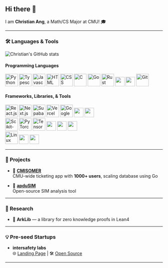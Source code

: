 ## Hi there 👋

I am **Christian Ang**, a Math/CS Major at CMU! 🎓  

---

### 🛠️ Languages & Tools
![Christian's GitHub stats](https://github-readme-stats.vercel.app/api?username=porkboi)

#### Programming Languages
<p>
  <img src="https://skillicons.dev/icons?i=python" alt="Python" height="40"/>
  <img src="https://skillicons.dev/icons?i=typescript" alt="Typescript" height="40"/>
  <img src="https://skillicons.dev/icons?i=javascript" alt="Javascript" height="40"/>
  <img src="https://skillicons.dev/icons?i=html" alt="HTML" height="40"/>
  <img src="https://skillicons.dev/icons?i=css" alt="CSS" height="40"/>
  <img src="https://skillicons.dev/icons?i=c" alt="C" height="40"/>
  <img src="https://skillicons.dev/icons?i=go" alt="Go" height="40"/>
  <img src="https://skillicons.dev/icons?i=rust" alt="Rust" height="40"/>
  <img src="https://img.shields.io/badge/SML-red?style=for-the-badge&logo=databricks&logoColor=white" height="30"/>
  <img src="https://img.shields.io/badge/Lean-4B8BBE?style=for-the-badge&logo=leanpub&logoColor=white" height="30"/>
  <img src="https://skillicons.dev/icons?i=git" alt="Git" height="40"/>
</p>

#### Frameworks, Libraries, & Tools
<p>
  <img src="https://skillicons.dev/icons?i=react" alt="React.js" height="40"/>
  <img src="https://skillicons.dev/icons?i=nextjs" alt="Next.js" height="40"/>
  <img src="https://skillicons.dev/icons?i=supabase" alt="Supabase" height="40"/>
  <img src="https://skillicons.dev/icons?i=vercel" alt="Vercel" height="40"/>
  <img src="https://skillicons.dev/icons?i=gcp" alt="Google Cloud Platform" height="40"/>
  <img src="https://img.shields.io/badge/Axios-671ddf?style=for-the-badge&logo=axios&logoColor=white" height="30"/>
  <img src="https://img.shields.io/badge/FastAPI-009688?style=for-the-badge&logo=fastapi&logoColor=white" height="30"/>

  <br/>

  <img src="https://skillicons.dev/icons?i=sklearn" alt="Scikit-Learn" height="40"/>
  <img src="https://skillicons.dev/icons?i=pytorch" alt="PyTorch" height="40"/>
  <img src="https://skillicons.dev/icons?i=tensorflow" alt="TensorFlow" height="40"/>
  <img src="https://img.shields.io/badge/MiniLM-4285F4?style=for-the-badge&logo=google&logoColor=white" height="30"/>
  <img src="https://img.shields.io/badge/Annoy-7f5af0?style=for-the-badge&logoColor=white" height="30"/>
  <img src="https://img.shields.io/badge/Jenkins-D24939?style=for-the-badge&logo=jenkins&logoColor=white" height="30"/>

  <br/>

  <img src="https://skillicons.dev/icons?i=linux" alt="Linux" height="40"/>
  <img src="https://img.shields.io/badge/MCP%20Servers-3b82f6?style=for-the-badge&logo=serverfault&logoColor=white" height="30"/>
  <img src="https://img.shields.io/badge/Bytecode%20Translations-ff4500?style=for-the-badge&logoColor=white" height="30"/>
</p>

---

### 🚀 Projects

- 📱 **[CMISOMER](https://cmisomer.net)**  
  CMU-wide ticketing app with **1000+ users**, scaling database using Go  

- 🔬 **[apduSIM](https://github.com/porkboi/apduSIM)**  
  Open-source SIM analysis tool  

---

### 🧪 Research

- 📖 **ArkLib** — a library for zero knowledge proofs in Lean4

---

### 💡 Pre-seed Startups

- **intersafety labs**  
  🌐 [Landing Page](https://intersafety.pro) | 🛠️ [Open Source](https://github.com/intersafety)  

---
